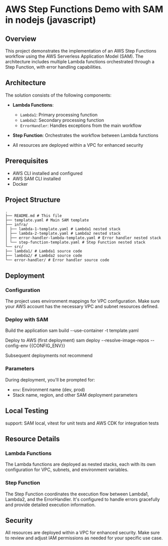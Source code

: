 # AWS Step Functions Demo with SAM in nodejs (javascript)

## Overview

This project demonstrates the implementation of an AWS Step Functions workflow using the AWS Serverless Application Model (SAM). The architecture includes multiple Lambda functions orchestrated through a Step Function, with error handling capabilities.

## Architecture

The solution consists of the following components:

- **Lambda Functions**:
  - `Lambda1`: Primary processing function
  - `Lambda2`: Secondary processing function
  - `ErrorHandler`: Handles exceptions from the main workflow

- **Step Function**: Orchestrates the workflow between Lambda functions

- All resources are deployed within a VPC for enhanced security

## Prerequisites

- AWS CLI installed and configured
- AWS SAM CLI installed
- Docker

## Project Structure
```
.
├── README.md # This file
├── template.yaml # Main SAM template
├── infra/
│ ├── lambda-1-template.yaml # Lambda1 nested stack
│ ├── lambda-2-template.yaml # Lambda2 nested stack
│ ├── error-handler-lambda-template.yaml # Error handler nested stack
│ └── step-function-template.yaml # Step Function nested stack
└── src/
├── lambda1/ # Lambda1 source code
├── lambda2/ # Lambda2 source code
└── error-handler/ # Error handler source code
```

## Deployment

### Configuration

The project uses environment mappings for VPC configuration. Make sure your AWS account has the necessary VPC and subnet resources defined.

### Deploy with SAM
Build the application
sam build --use-container -t template.yaml

Deploy to AWS (first deployment)
sam deploy --resolve-image-repos --config-env {{CONFIG_ENV}}

Subsequent deployments
not recommend

### Parameters

During deployment, you'll be prompted for:

- `env`: Environment name (dev, prod)
- Stack name, region, and other SAM deployment parameters

## Local Testing

support: SAM local, vitest for unit tests and AWS CDK for integration tests


## Resource Details

### Lambda Functions

The Lambda functions are deployed as nested stacks, each with its own configuration for VPC, subnets, and environment variables.

### Step Function

The Step Function coordinates the execution flow between Lambda1, Lambda2, and the ErrorHandler. It's configured to handle errors gracefully and provide detailed execution information.

## Security

All resources are deployed within a VPC for enhanced security. Make sure to review and adjust IAM permissions as needed for your specific use case.
